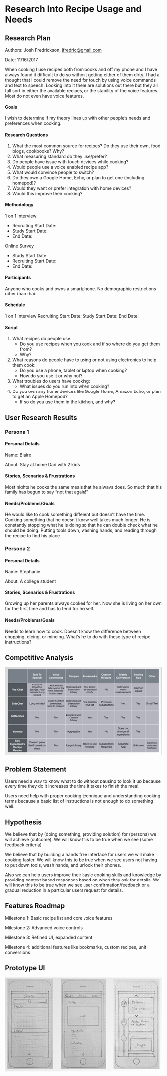 # Research Into Recipe Usage and Needs

## Research Plan
Authors: Josh Fredrickson, jfredric@gmail.com

Date: 11/16/2017

When cooking I use recipes both from books and off my phone and I have always found it difficult to do so without getting either of them dirty. I had a thought that I could remove the need for touch by using voice commands and text to speech. Looking into it there are solutions out there but they all fall sort in either the available recipes, or the stability of the voice features. Most do not even have voice features.

#### Goals

I wish to determine if my theory lines up with other people’s needs and preferences when cooking.

#### Research Questions

1. What the most common source for recipes? Do they use their own, food blogs, cookbooks? Why?
2. What measuring standard do they use/prefer?
3. Do people have issue with touch devices while cooking?
4. Would people use a voice enabled recipe app?
5. What would convince people to switch?
6. Do they own a Google Home, Echo, or plan to get one (including homepod)?
7. Would they want or prefer integration with home devices?
8. Would this improve their cooking?

#### Methodology

1 on 1 Interview
* Recruiting Start Date:
* Study Start Date:
* End Date:

Online Survey
* Study Start Date:
* Recruiting Start Date:
* End Date:


#### Participants

Anyone who cooks and owns a smartphone. No demographic restrictions other than that.

#### Schedule

1 on 1 Interview
Recruiting Start Date:
Study Start Date:
End Date:

#### Script
1. What recipes do people use:
   *  Do you use recipes when you cook and if so where do you get them from?
   * Why?
2. What reasons do people have to using or not using electronics to help them cook:
   * Do you use a phone, tablet or laptop when cooking?
   * How do you use it or why not?
3. What troubles do users have cooking:
   * What issues do you run into when cooking?
4. Do you own any home devices like Google Home, Amazon Echo, or plan to get an Apple Homepod?
   * If so do you use them in the kitchen, and why?

## User Research Results

### Persona 1

#### Personal Details

Name: Blaire

About: Stay at home Dad with 2 kids

#### Stories, Scenarios & Frustrations

Most nights he cooks the same meals that he always does. So much that his family has begun to say “not that again!”

#### Needs/Problems/Goals

He would like to cook something different but doesn’t have the time. Cooking something that he doesn’t know well takes much longer. He is constantly stopping what he is doing so that he can double check what he should be doing. Putting tools down, washing hands, and reading through the recipe to find his place

### Persona 2
#### Personal Details

Name: Stephanie

About: A college student

#### Stories, Scenarios & Frustrations

Growing up her parents always cooked for her. Now she is living on her own for the first time and has to fend for herself.

#### Needs/Problems/Goals

Needs to learn how to cook. Doesn’t know the difference between chopping, dicing, or mincing. What’s he to do with these type of recipe instructions?

## Competitive Analysis

![chart](competative-analysis-chart.png)

## Problem Statement

Users need a way to know what to do without pausing to look it up because every time they do it increases the time it takes to finish the meal.

Users need help with proper cooking technique and understanding cooking terms because a basic list of instructions is not enough to do something well.

## Hypothesis

We believe that by (doing something, providing solution) for (persona) we will achieve (outcome). We will know this to be true when we see (some feedback criteria)

We believe that by building a hands free interface for users we will make cooking faster. We will know this to be true when we see users not having to put down tools, wash hands, and unlock their phones.

Also we can help users improve their basic cooking skills and knowledge by providing context based responses based on when they ask for details. We will know this to be true when we see user confirmation/feedback or a gradual reduction in a particular users request for details.

## Features Roadmap

Milestone 1: Basic recipe list and core voice features

Milestone 2: Advanced voice controls

Milestone 3: Refined UI, expanded content

Milestone 4: additional features like bookmarks, custom recipes, unit conversions

## Prototype UI

![Prototype](prototype-screenshots.png)

